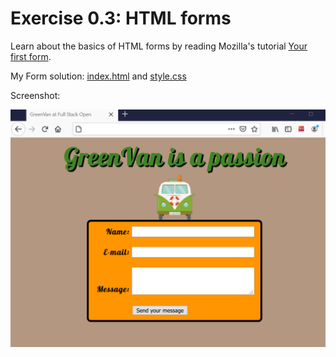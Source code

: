 # Exercise 0.3: HTML forms
Learn about the basics of HTML forms by reading Mozilla's tutorial [Your first form](https://developer.mozilla.org/en-US/docs/Learn/HTML/Forms/Your_first_HTML_form).

My Form solution: [index.html](index.html) and [style.css](css/style.css)

Screenshot:

![Screenshot of my exercise solution](img/screenshot.PNG)
